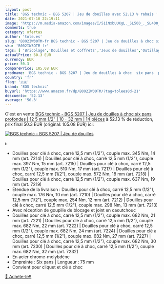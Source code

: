 ```yaml
---
layout: post
title: 'BGS technic - BGS 5207 | Jeu de douilles avec 52.13 % rabais '
date: 2021-07-10 22:19:11
image: 'https://m.media-amazon.com/images/I/51iNxbUUKgL._SL500_._SL400_.jpg'
comments: true
category: ofertas
author: 'tole.es'
slug: 'B002IW3OTM-fr BGS technic - BGS 5207 | Jeu de douilles à choc six pans...'
sku: 'B002IW3OTM-fr'
tags: [ 'Bricolage','Douilles et coffrets','Jeux de douilles','Outillage à main','Outillage à main et électroportatif','bgs technic', ]
actualPrice: 50.3 EUR
currency: EUR
price: 50.3
comparePrice: 105.08 EUR
prodname: 'BGS technic - BGS 5207 | Jeu de douilles à choc  six pans  profondes | 12 5 mm  1/2"  | 10 - 32 mm | 14 pièces'
country: 'fr'
flag: '🇫🇷'
brand: 'BGS technic'
buyurl: 'https://www.amazon.fr/dp/B002IW3OTM/?tag=tolees0d-21'
descuento: '52.13'
average: '50.3'
---
```


C'est en vente [BGS technic - BGS 5207 | Jeu de douilles à choc  six pans  profondes | 12 5 mm  1/2"  | 10 - 32 mm | 14 pièces](https://www.amazon.fr/dp/B002IW3OTM/?tag=tolees0d-21)  à  52.13 % de réduction, prix final  50.3 EUR (original: 105.08 EUR) ici:

[![BGS technic - BGS 5207 | Jeu de douilles](https://m.media-amazon.com/images/I/51iNxbUUKgL._SL500_._SL400_.jpg)](https://www.amazon.fr/dp/B002IW3OTM/?tag=tolees0d-21)

ℹ️:

- Douilles pour clé à choc, carré 12,5 mm (1/2"), couple max. 345 Nm, 14 mm (art. 7214) | Douilles pour clé à choc, carré 12,5 mm (1/2"), couple max. 397 Nm, 15 mm (art. 7215) | Douilles pour clé à choc, carré 12,5 mm (1/2"), couple max. 510 Nm, 17 mm (art. 7217) | Douilles pour clé à choc, carré 12,5 mm (1/2"), couple max. 572 Nm, 18 mm (art. 7218) | Douilles pour clé à choc, carré 12,5 mm (1/2"), couple max. 637 Nm, 19 mm (art. 7219)
- Étendue de la livraison : Douilles pour clé à choc, carré 12,5 mm (1/2"), couple max. 176 Nm, 10 mm (art. 7210) | Douilles pour clé à choc, carré 12,5 mm (1/2"), couple max. 254 Nm, 12 mm (art. 7212) | Douilles pour clé à choc, carré 12,5 mm (1/2"), couple max. 298 Nm, 13 mm (art. 7213)
- Avec réception de goupille de blocage et joint en caoutchouc
- Douilles pour clé à choc, carré 12,5 mm (1/2"), couple max. 682 Nm, 21 mm (art. 7221) | Douilles pour clé à choc, carré 12,5 mm (1/2"), couple max. 682 Nm, 22 mm (art. 7222) | Douilles pour clé à choc, carré 12,5 mm (1/2"), couple max. 682 Nm, 24 mm (art. 7224) | Douilles pour clé à choc, carré 12,5 mm (1/2"), couple max. 682 Nm, 27 mm (art. 7227) | Douilles pour clé à choc, carré 12,5 mm (1/2"), couple max. 682 Nm, 30 mm (art. 7230) | Douilles pour clé à choc, carré 12,5 mm (1/2"), couple max. 682 Nm, 32 mm (art. 7232)
- En acier chrome-molybdène
- Empreinte : Six pans | Longueur : 75 mm
- Convient pour cliquet et clé à choc

[🛒 Achète-le!!](https://www.amazon.fr/dp/B002IW3OTM/?tag=tolees0d-21)

